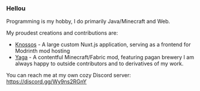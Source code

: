 ### Hellou

Programming is my hobby, I do primarily Java/Minecraft and Web.

My proudest creations and contributions are:
- [Knossos](https://github.com/modrinth/knossos) - A large custom Nuxt.js application, serving as a frontend for Modrinth mod hosting
- [Yaga](https://github.com/falseresync/yaga) - A contentful Minecraft/Fabric mod, featuring pagan brewery
I am always happy to outside contributors and to derivatives of my work.

You can reach me at my own cozy Discord server: https://discord.gg/Wy9ns2RGnY

<!--
**falseresync/falseresync** is a ✨ _special_ ✨ repository because its `README.md` (this file) appears on your GitHub profile.

Here are some ideas to get you started:

- 🔭 I’m currently working on ...
- 🌱 I’m currently learning ...
- 👯 I’m looking to collaborate on ...
- 🤔 I’m looking for help with ...
- 💬 Ask me about ...
- 📫 How to reach me: ...
- 😄 Pronouns: ...
- ⚡ Fun fact: ...
-->
